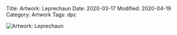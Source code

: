 Title: Artwork: Leprechaun
Date: 2020-03-17
Modified: 2020-04-19
Category: Artwork
Tags: dpc

![Artwork: Leprechaun]({static}/images/artwork/2020-03-17-dpc-artwork.jpg)

